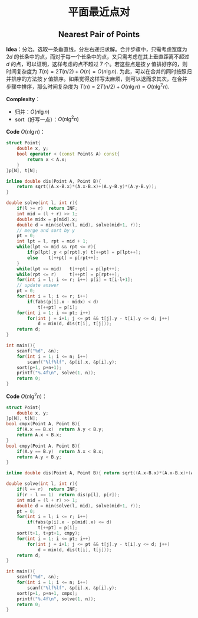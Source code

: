 <h1 style="text-align: center"> 平面最近点对 </h1>

<h2 style="text-align: center"> Nearest Pair of Points </h2>



**Idea**：分治。选取一条垂直线，分左右递归求解。合并步骤中，只需考虑宽度为 $2d$ 的长条中的点，而对于每一个长条中的点，又只需考虑在其上垂直距离不超过 $d$ 的点，可以证明，这样考虑的点不超过 $7$ 个。若这些点是按 $y$ 值排好序的，则时间复杂度为 $T(n)=2T(n/2)+O(n)=O(n\lg n)$.  为此，可以在合并的同时按照归并排序的方法按 $y$ 值排序。如果觉得这样写太麻烦，则可以退而求其次，在合并步骤中排序，那么时间复杂度为 $T(n)=2T(n/2)+O(n\lg n)=O(n\lg^2n)$. 

**Complexity**：

- 归并：$O(n\lg n)$
- sort（好写一点）：$O(n\lg^2n)$

**Code** $O(n\lg n)$：

```cpp
struct Point{
	double x, y;
	bool operator < (const Point& A) const{
		return x < A.x;
	}
}p[N], t[N];

inline double dis(Point A, Point B){
	return sqrt((A.x-B.x)*(A.x-B.x)+(A.y-B.y)*(A.y-B.y));
}

double solve(int l, int r){
	if(l >= r)	return INF;
	int mid = (l + r) >> 1;
	double midx = p[mid].x;
	double d = min(solve(l, mid), solve(mid+1, r));
	// merge and sort by y
	pt = 0;
	int lpt = l, rpt = mid + 1;
	while(lpt <= mid && rpt <= r){
		if(p[lpt].y < p[rpt].y)	t[++pt] = p[lpt++];
		else	t[++pt] = p[rpt++];
	}
	while(lpt <= mid)	t[++pt] = p[lpt++];
	while(rpt <= r)		t[++pt] = p[rpt++];
	for(int i = l; i <= r; i++)	p[i] = t[i-l+1];
	// update answer
	pt = 0;
	for(int i = l; i <= r; i++)
		if(fabs(p[i].x - midx) < d)
			t[++pt] = p[i];
	for(int i = 1; i <= pt; i++)
		for(int j = i+1; j <= pt && t[j].y - t[i].y <= d; j++)
			d = min(d, dis(t[i], t[j]));
	return d;
}

int main(){
	scanf("%d", &n);
	for(int i = 1; i <= n; i++)
		scanf("%lf%lf", &p[i].x, &p[i].y);
	sort(p+1, p+n+1);
	printf("%.4f\n", solve(1, n));
	return 0;
}
```

**Code** $O(n\lg^2n)$：

```cpp
struct Point{
	double x, y;
}p[N], t[N];
bool cmpx(Point A, Point B){
	if(A.x == B.x)	return A.y < B.y;
	return A.x < B.x;
}
bool cmpy(Point A, Point B){
	if(A.y == B.y)	return A.x < B.x;
	return A.y < B.y;
}

inline double dis(Point A, Point B){ return sqrt((A.x-B.x)*(A.x-B.x)+(A.y-B.y)*(A.y-B.y)); }

double solve(int l, int r){
	if(l == r)	return INF;
	if(r - l == 1)	return dis(p[l], p[r]);
	int mid = (l + r) >> 1;
	double d = min(solve(l, mid), solve(mid+1, r));
	pt = 0;
	for(int i = l; i <= r; i++)
		if(fabs(p[i].x - p[mid].x) <= d)
			t[++pt] = p[i];
	sort(t+1, t+pt+1, cmpy);
	for(int i = 1; i <= pt; i++)
		for(int j = i+1; j <= pt && t[j].y - t[i].y <= d; j++)
			d = min(d, dis(t[i], t[j]));
	return d;
}

int main(){
	scanf("%d", &n);
	for(int i = 1; i <= n; i++)
		scanf("%lf%lf", &p[i].x, &p[i].y);
	sort(p+1, p+n+1, cmpx);
	printf("%.4f\n", solve(1, n));
	return 0;
}
```

